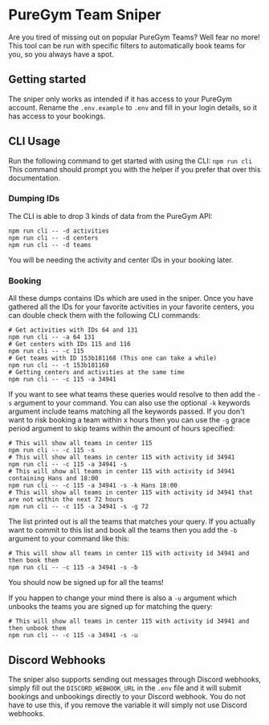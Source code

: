 # PureGym Team Sniper
Are you tired of missing out on popular PureGym Teams? Well fear no more! 
This tool can be run with specific filters to automatically book teams for you, so you always have a spot.

## Getting started
The sniper only works as intended if it has access to your PureGym account. Rename the ``.env.example`` to ``.env`` and fill in your login details, so it has access to your bookings.

## CLI Usage
Run the following command to get started with using the CLI:
``npm run cli``
This command should prompt you with the helper if you prefer that over this documentation.

### Dumping IDs
The CLI is able to drop 3 kinds of data from the PureGym API:
```
npm run cli -- -d activities
npm run cli -- -d centers
npm run cli -- -d teams
```
You will be needing the activity and center IDs in your booking later.

### Booking
All these dumps contains IDs which are used in the sniper. Once you have gathered all the IDs for your favorite activities in your favorite centers, you can double check them with the following CLI commands:
```
# Get activities with IDs 64 and 131
npm run cli -- -a 64 131
# Get centers with IDs 115 and 116
npm run cli -- -c 115
# Get teams with ID 153b181168 (This one can take a while)
npm run cli -- -t 153b181168
# Getting centers and activities at the same time
npm run cli -- -c 115 -a 34941
```

If you want to see what teams these queries would resolve to then add the ``-s`` argument to your command. You can also use the optional ``-k`` keywords argument include teams matching all the keywords passed. If you don't want to risk booking a team within x hours then you can use the ``-g`` grace period argument to skip teams within the amount of hours specified:

```
# This will show all teams in center 115
npm run cli -- -c 115 -s
# This will show all teams in center 115 with activity id 34941
npm run cli -- -c 115 -a 34941 -s
# This will show all teams in center 115 with activity id 34941 containing Hans and 18:00
npm run cli -- -c 115 -a 34941 -s -k Hans 18:00
# This will show all teams in center 115 with activity id 34941 that are not within the next 72 hours
npm run cli -- -c 115 -a 34941 -s -g 72
```

The list printed out is all the teams that matches your query. If you actually want to commit to this list and book all the teams then you add the ``-b`` argument to your command like this:
```
# This will show all teams in center 115 with activity id 34941 and then book them
npm run cli -- -c 115 -a 34941 -s -b
```

You should now be signed up for all the teams!

If you happen to change your mind there is also a ``-u`` argument which unbooks the teams you are signed up for matching the query:
```
# This will show all teams in center 115 with activity id 34941 and then unbook them
npm run cli -- -c 115 -a 34941 -s -u
```

## Discord Webhooks
The sniper also supports sending out messages through Discord webhooks, simply fill out the ``DISCORD_WEBHOOK_URL`` in the ``.env`` file and it will submit bookings and unbookings directly to your Discord webhook. You do not have to use this, if you remove the variable it will simply not use Discord webhooks.